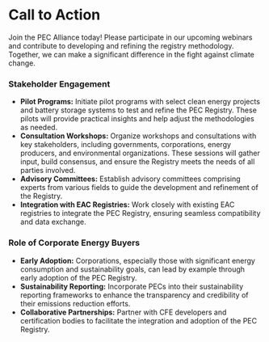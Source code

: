 # Call to Action

Join the PEC Alliance today! Please participate in our upcoming webinars and contribute to developing and refining the registry methodology. Together, we can make a significant difference in the fight against climate change.

### Stakeholder Engagement

* **Pilot Programs:** Initiate pilot programs with select clean energy projects and battery storage systems to test and refine the PEC Registry. These pilots will provide practical insights and help adjust the methodologies as needed.
* **Consultation Workshops:** Organize workshops and consultations with key stakeholders, including governments, corporations, energy producers, and environmental organizations. These sessions will gather input, build consensus, and ensure the Registry meets the needs of all parties involved.
* **Advisory Committees:** Establish advisory committees comprising experts from various fields to guide the development and refinement of the Registry.
* **Integration with EAC Registries:** Work closely with existing EAC registries to integrate the PEC Registry, ensuring seamless compatibility and data exchange.

### Role of Corporate Energy Buyers

* **Early Adoption:** Corporations, especially those with significant energy consumption and sustainability goals, can lead by example through early adoption of the PEC Registry.
* **Sustainability Reporting:** Incorporate PECs into their sustainability reporting frameworks to enhance the transparency and credibility of their emissions reduction efforts.
* **Collaborative Partnerships:** Partner with CFE developers and certification bodies to facilitate the integration and adoption of the PEC Registry.
